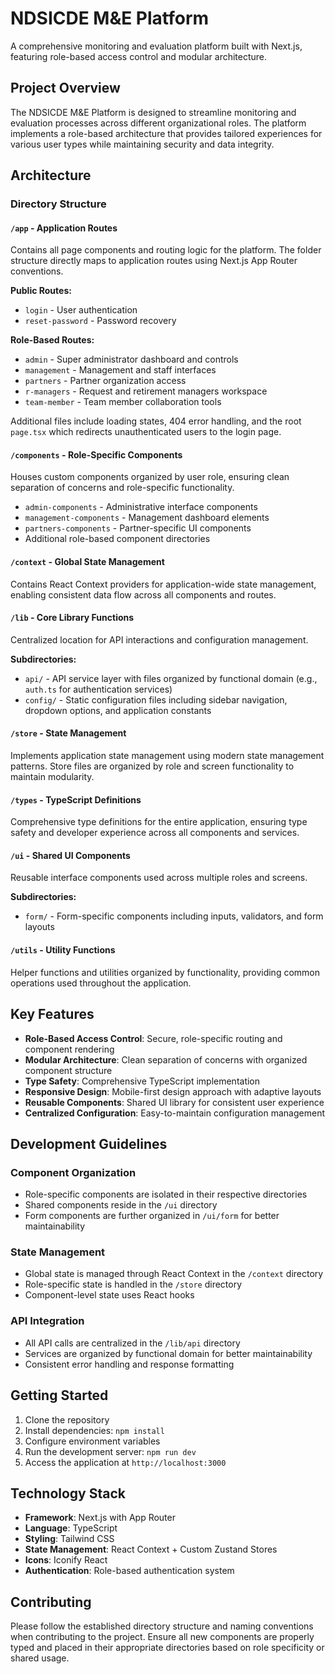 # NDSICDE M&E Platform

A comprehensive monitoring and evaluation platform built with Next.js, featuring role-based access control and modular architecture.

## Project Overview

The NDSICDE M&E Platform is designed to streamline monitoring and evaluation processes across different organizational roles. The platform implements a role-based architecture that provides tailored experiences for various user types while maintaining security and data integrity.

## Architecture

### Directory Structure

#### `/app` - Application Routes
Contains all page components and routing logic for the platform. The folder structure directly maps to application routes using Next.js App Router conventions.

**Public Routes:**
- `login` - User authentication
- `reset-password` - Password recovery

**Role-Based Routes:**
- `admin` - Super administrator dashboard and controls
- `management` - Management and staff interfaces
- `partners` - Partner organization access
- `r-managers` - Request and retirement managers workspace
- `team-member` - Team member collaboration tools

Additional files include loading states, 404 error handling, and the root `page.tsx` which redirects unauthenticated users to the login page.

#### `/components` - Role-Specific Components
Houses custom components organized by user role, ensuring clean separation of concerns and role-specific functionality.

- `admin-components` - Administrative interface components
- `management-components` - Management dashboard elements
- `partners-components` - Partner-specific UI components
- Additional role-based component directories

#### `/context` - Global State Management
Contains React Context providers for application-wide state management, enabling consistent data flow across all components and routes.

#### `/lib` - Core Library Functions
Centralized location for API interactions and configuration management.

**Subdirectories:**
- `api/` - API service layer with files organized by functional domain (e.g., `auth.ts` for authentication services)
- `config/` - Static configuration files including sidebar navigation, dropdown options, and application constants

#### `/store` - State Management
Implements application state management using modern state management patterns. Store files are organized by role and screen functionality to maintain modularity.

#### `/types` - TypeScript Definitions
Comprehensive type definitions for the entire application, ensuring type safety and developer experience across all components and services.

#### `/ui` - Shared UI Components
Reusable interface components used across multiple roles and screens.

**Subdirectories:**
- `form/` - Form-specific components including inputs, validators, and form layouts

#### `/utils` - Utility Functions
Helper functions and utilities organized by functionality, providing common operations used throughout the application.

## Key Features

- **Role-Based Access Control**: Secure, role-specific routing and component rendering
- **Modular Architecture**: Clean separation of concerns with organized component structure
- **Type Safety**: Comprehensive TypeScript implementation
- **Responsive Design**: Mobile-first design approach with adaptive layouts
- **Reusable Components**: Shared UI library for consistent user experience
- **Centralized Configuration**: Easy-to-maintain configuration management

## Development Guidelines

### Component Organization
- Role-specific components are isolated in their respective directories
- Shared components reside in the `/ui` directory
- Form components are further organized in `/ui/form` for better maintainability

### State Management
- Global state is managed through React Context in the `/context` directory
- Role-specific state is handled in the `/store` directory
- Component-level state uses React hooks

### API Integration
- All API calls are centralized in the `/lib/api` directory
- Services are organized by functional domain for better maintainability
- Consistent error handling and response formatting

## Getting Started

1. Clone the repository
2. Install dependencies: `npm install`
3. Configure environment variables
4. Run the development server: `npm run dev`
5. Access the application at `http://localhost:3000`

## Technology Stack

- **Framework**: Next.js with App Router
- **Language**: TypeScript
- **Styling**: Tailwind CSS
- **State Management**: React Context + Custom Zustand Stores
- **Icons**: Iconify React
- **Authentication**: Role-based authentication system

## Contributing

Please follow the established directory structure and naming conventions when contributing to the project. Ensure all new components are properly typed and placed in their appropriate directories based on role specificity or shared usage.